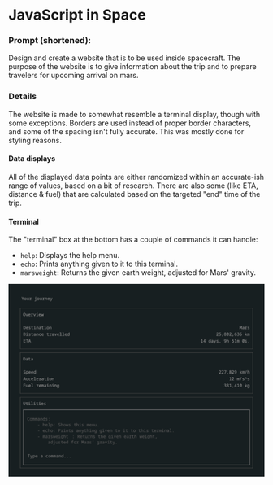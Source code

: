 JavaScript in Space
===================

### Prompt (shortened):

Design and create a website that is to be used inside  spacecraft. The purpose of
the website is to give information about the trip and to prepare travelers for
upcoming arrival on mars.
    
### Details

The website is made to somewhat resemble a terminal display, though with some exceptions. Borders are used instead of proper border characters, and some of the spacing isn't fully accurate. This was mostly done for styling reasons.

#### Data displays

All of the displayed data points are either randomized within an accurate-ish range of values, based on a bit of research. There are also some (like ETA, distance & fuel) that are calculated based on the targeted "end" time of the trip.

#### Terminal
The "terminal" box at the bottom has a couple of commands it can handle:

- `help`: Displays the help menu.
- `echo`: Prints anything given to it to this terminal.
- `marsweight`: Returns the given earth weight, adjusted for Mars' gravity.


![JavaScript in Space](https://raw.githubusercontent.com/bczsalba/THUAS/master/PRO2/CH1/screenshot.png)
